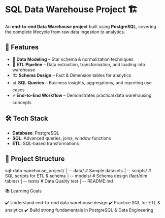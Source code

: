 # SQL Data Warehouse Project 🏗️  

An **end-to-end Data Warehouse project** built using **PostgreSQL**, covering the complete lifecycle from raw data ingestion to analytics.  

## 🚀 Features
- 📂 **Data Modeling** – Star schema & normalization techniques  
- 🔄 **ETL Pipeline** – Data extraction, transformation, and loading into warehouse  
- 🏗️ **Schema Design** – Fact & Dimension tables for analytics  
- 📊 **SQL Queries** – Business insights, aggregations, and reporting use cases  
- ⚡ **End-to-End Workflow** – Demonstrates practical data warehousing concepts  

## 🛠️ Tech Stack
- **Database**: PostgreSQL  
- **SQL**: Advanced queries, joins, window functions  
- **ETL**: SQL-based transformations  

## 📂 Project Structure
sql-data-warehouse_project/
│-- data/ # Sample datasets
│-- scripts/ # SQL scripts for ETL & schema
│-- models/ # Schema design (fact/dim tables)
│-- tests/ # Data Quality test
│-- README.md


📚 Learning Goals

✔️ Understand end-to-end data warehouse design
✔️ Practice SQL for ETL & analytics
✔️ Build strong fundamentals in PostgreSQL & Data Engineering
